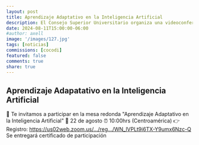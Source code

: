 ```yaml
---
layout: post
title: Aprendizaje Adaptativo en la Inteligencia Artificial
description: El Consejo Superior Universitario organiza una videoconferencia sobre el uso de la inteligencia artifical. 
date: 2024-08-11T15:00:00-06:00
#author: axell
image: '/images/127.jpg'
tags: [noticias]
commissions: [cocodi]
featured: false
comments: true
share: true
---
```

## Aprendizaje Adapatativo en la Inteligencia Artificial 

📢 Te invitamos a participar en la mesa redonda "Aprendizaje Adaptativo en la Inteligencia Artificial" 
📅 22 de agosto
⏰ 10:00hrs (Centroamérica)
👉 Registro: https://us02web.zoom.us/.../reg.../WN_lVPLt9i6TX-Y9umx6Nzc-Q
Se entregará certificado de participación

